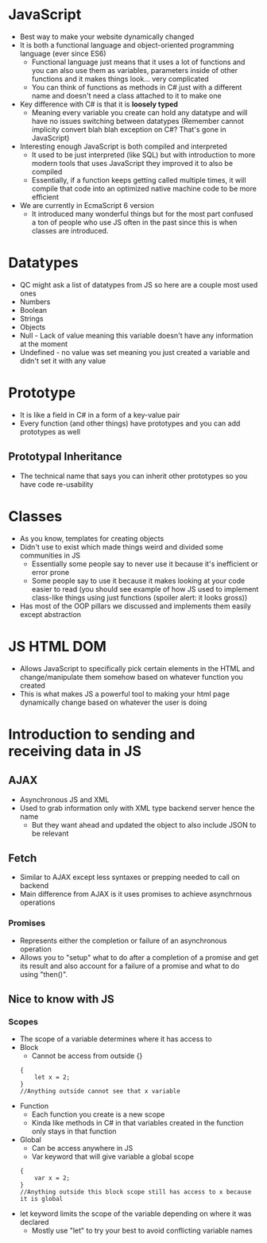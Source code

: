 # JavaScript
* Best way to make your website dynamically changed
* It is both a functional language and object-oriented programming language (ever since ES6)
    * Functional language just means that it uses a lot of functions and you can also use them as variables, parameters inside of other functions and it makes things look... very complicated
    * You can think of functions as methods in C# just with a different name and doesn't need a class attached to it to make one
* Key difference with C# is that it is **loosely typed**
    * Meaning every variable you create can hold any datatype and will have no issues switching between datatypes (Remember cannot implicity convert blah blah exception on C#? That's gone in JavaScript)
* Interesting enough JavaScript is both compiled and interpreted
    * It used to be just interpreted (like SQL) but with introduction to more modern tools that uses JavaScript they improved it to also be compiled
    * Essentially, if a function keeps getting called multiple times, it will compile that code into an optimized native machine code to be more efficient 
* We are currently in EcmaScript 6 version
    * It introduced many wonderful things but for the most part confused a ton of people who use JS often in the past since this is when classes are introduced.

# Datatypes
* QC might ask a list of datatypes from JS so here are a couple most used ones
* Numbers
* Boolean
* Strings
* Objects
* Null - Lack of value meaning this variable doesn't have any information at the moment
* Undefined - no value was set meaning you just created a variable and didn't set it with any value

# Prototype
* It is like a field in C# in a form of a key-value pair
* Every function (and other things) have prototypes and you can add prototypes as well
## Prototypal Inheritance
* The technical name that says you can inherit other prototypes so you have code re-usability

# Classes
* As you know, templates for creating objects
* Didn't use to exist which made things weird and divided some communities in JS
    * Essentially some people say to never use it because it's inefficient or error prone
    * Some people say to use it because it makes looking at your code easier to read (you should see example of how JS used to implement class-like things using just functions (spoiler alert: it looks gross))
* Has most of the OOP pillars we discussed and implements them easily except abstraction

# JS HTML DOM
* Allows JavaScript to specifically pick certain elements in the HTML and change/manipulate them somehow based on whatever function you created
* This is what makes JS a powerful tool to making your html page dynamically change based on whatever the user is doing

# Introduction to sending and receiving data in JS
## AJAX
* Asynchronous JS and XML
* Used to grab information only with XML type backend server hence the name
    * But they want ahead and updated the object to also include JSON to be relevant
## Fetch
* Similar to AJAX except less syntaxes or prepping needed to call on backend
* Main difference from AJAX is it uses promises to achieve asynchrnous operations
### Promises
* Represents either the completion or failure of an asynchronous operation
* Allows you to "setup" what to do after a completion of a promise and get its result and also account for a failure of a promise and what to do using "then()".

## Nice to know with JS
### Scopes
* The scope of a variable determines where it has access to
* Block
    * Cannot be access from outside {}
    ```JS
    {
        let x = 2;
    }
    //Anything outside cannot see that x variable
    ```
* Function
    * Each function you create is a new scope
    * Kinda like methods in C# in that variables created in the function only stays in that function
* Global
    * Can be access anywhere in JS
    * Var keyword that will give variable a global scope
    ```JS
    {
        var x = 2;
    }
    //Anything outside this block scope still has access to x because it is global
    ```
* let keyword limits the scope of the variable depending on where it was declared
    * Mostly use "let" to try your best to avoid conflicting variable names